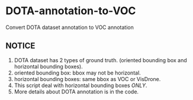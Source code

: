 # DOTA-annotation-to-VOC
Convert DOTA dataset annotation to VOC annotation

## NOTICE
1. DOTA dataset has 2 types of ground truth. (oriented bounding box and horizontal bounding boxes).  
2. oriented bounding box: bbox may not be horizontal.  
3. horizontal bounding boxes: same bbox as VOC or VisDrone.  
4. This script deal with horizontal bounding boxes _ONLY_.  
5. More details about DOTA annotation is in the code.  
